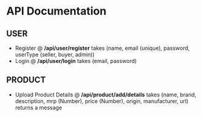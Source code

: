 # API Documentation

## USER

-   Register @ **/api/user/register** takes (name, email (unique), password, userType (seller, buyer, admin))
-   Login @ **/api/user/login** takes (email, password)

## PRODUCT

-   Upload Product Details @ **/api/product/add/details** takes (name, brand, description, mrp (Number), price (Number), origin, manufacturer, url) returns a message
